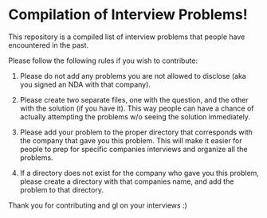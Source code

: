 # Compilation of Interview Problems!

This repository is a compiled list of interview problems that people have encountered in the past.

Please follow the following rules if you wish to contribute:

1. Please do not add any problems you are not allowed to disclose (aka you signed an NDA with that company).

2. Please create two separate files, one with the question, and the other with the solution (if you have it). This way people can have a chance of actually attempting the problems w/o seeing the solution immediately.

3. Please add your problem to the proper directory that corresponds with the company that gave you this problem. This will make it easier for people to prep for specific companies interviews and organize all the problems.

4. If a directory does not exist for the company who gave you this problem, please create a directory with that companies name, and add the problem to that directory.

Thank you for contributing and gl on your interviews :)
